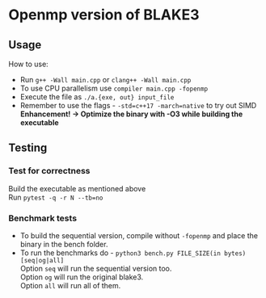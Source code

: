 # Openmp version of BLAKE3

## Usage
How to use:  
* Run `g++ -Wall main.cpp` or `clang++ -Wall main.cpp`
* To use CPU parallelism use `compiler main.cpp -fopenmp`
* Execute the file as `./a.{exe, out} input_file`  
* Remember to use the flags - `-std=c++17 -march=native` to try out SIMD
**Enhancement! -> Optimize the binary with -O3 while building the executable**  

## Testing
### Test for correctness
Build the executable as mentioned above  
Run `pytest -q -r N --tb=no`  

### Benchmark tests 
* To build the sequential version, compile without `-fopenmp` and place the binary
in the bench folder.
* To run the benchmarks do - `python3 bench.py FILE_SIZE(in bytes) [seq|og|all]`  
Option `seq` will run the sequential version too.  
Option `og` will run the original blake3.  
Option `all` will run all of them.